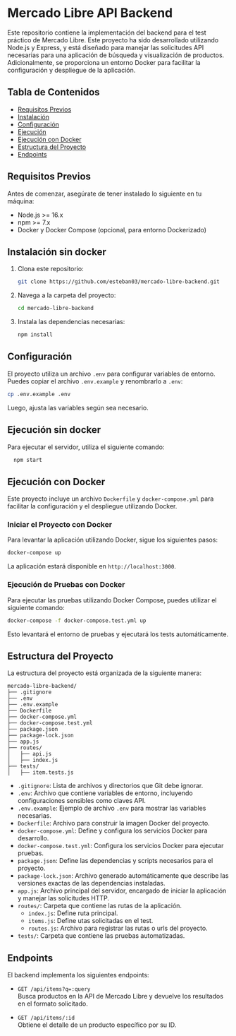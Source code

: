 
# Mercado Libre API Backend

Este repositorio contiene la implementación del backend para el test práctico de Mercado Libre. Este proyecto ha sido desarrollado utilizando Node.js y Express, y está diseñado para manejar las solicitudes API necesarias para una aplicación de búsqueda y visualización de productos. Adicionalmente, se proporciona un entorno Docker para facilitar la configuración y despliegue de la aplicación.

## Tabla de Contenidos

- [Requisitos Previos](#requisitos-previos)
- [Instalación](#instalación)
- [Configuración](#configuración)
- [Ejecución](#ejecución)
- [Ejecución con Docker](#ejecución-con-docker)
- [Estructura del Proyecto](#estructura-del-proyecto)
- [Endpoints](#endpoints)

## Requisitos Previos

Antes de comenzar, asegúrate de tener instalado lo siguiente en tu máquina:

- Node.js >= 16.x
- npm >= 7.x
- Docker y Docker Compose (opcional, para entorno Dockerizado)

## Instalación sin docker

1. Clona este repositorio:

    ```bash
    git clone https://github.com/esteban03/mercado-libre-backend.git
    ```

2. Navega a la carpeta del proyecto:

    ```bash
    cd mercado-libre-backend
    ```

3. Instala las dependencias necesarias:

    ```bash
    npm install
    ```

## Configuración

El proyecto utiliza un archivo `.env` para configurar variables de entorno. Puedes copiar el archivo `.env.example` y renombrarlo a `.env`:

```bash
cp .env.example .env
```

Luego, ajusta las variables según sea necesario.

## Ejecución sin docker

Para ejecutar el servidor, utiliza el siguiente comando:

```bash
  npm start
```


## Ejecución con Docker

Este proyecto incluye un archivo `Dockerfile` y `docker-compose.yml` para facilitar la configuración y el despliegue utilizando Docker.

### Iniciar el Proyecto con Docker

Para levantar la aplicación utilizando Docker, sigue los siguientes pasos:

  ```bash
  docker-compose up
  ```

La aplicación estará disponible en `http://localhost:3000`.

### Ejecución de Pruebas con Docker

Para ejecutar las pruebas utilizando Docker Compose, puedes utilizar el siguiente comando:

```bash
docker-compose -f docker-compose.test.yml up
```

Esto levantará el entorno de pruebas y ejecutará los tests automáticamente.

## Estructura del Proyecto

La estructura del proyecto está organizada de la siguiente manera:

```
mercado-libre-backend/
├── .gitignore
├── .env
├── .env.example
├── Dockerfile
├── docker-compose.yml
├── docker-compose.test.yml
├── package.json
├── package-lock.json
├── app.js
├── routes/
│   ├── api.js
│   ├── index.js
├── tests/
│   ├── item.tests.js
```

- `.gitignore`: Lista de archivos y directorios que Git debe ignorar.
- `.env`: Archivo que contiene variables de entorno, incluyendo configuraciones sensibles como claves API.
- `.env.example`: Ejemplo de archivo `.env` para mostrar las variables necesarias.
- `Dockerfile`: Archivo para construir la imagen Docker del proyecto.
- `docker-compose.yml`: Define y configura los servicios Docker para desarrollo.
- `docker-compose.test.yml`: Configura los servicios Docker para ejecutar pruebas.
- `package.json`: Define las dependencias y scripts necesarios para el proyecto.
- `package-lock.json`: Archivo generado automáticamente que describe las versiones exactas de las dependencias instaladas.
- `app.js`: Archivo principal del servidor, encargado de iniciar la aplicación y manejar las solicitudes HTTP.
- `routes/`: Carpeta que contiene las rutas de la aplicación.
  - `index.js`: Define ruta principal.
  - `items.js`: Define utas solicitadas en el test.
  - `routes.js`: Archivo para registrar las rutas o urls del proyecto. 
- `tests/`: Carpeta que contiene las pruebas automatizadas.

## Endpoints

El backend implementa los siguientes endpoints:

- `GET /api/items?q=:query`  
  Busca productos en la API de Mercado Libre y devuelve los resultados en el formato solicitado.

- `GET /api/items/:id`  
  Obtiene el detalle de un producto específico por su ID.

